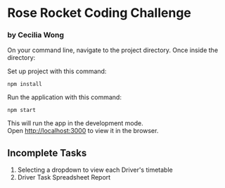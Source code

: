 # Rose Rocket Coding Challenge

### by Cecilia Wong

On your command line, navigate to the project directory. Once inside the directory:

Set up project with this command:

```
npm install
```

Run the application with this command:

```
npm start
```

This will run the app in the development mode.<br />
Open [http://localhost:3000](http://localhost:3000) to view it in the browser.

## Incomplete Tasks

1. Selecting a dropdown to view each Driver's timetable
2. Driver Task Spreadsheet Report

